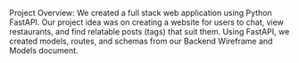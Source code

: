 Project Overview: We created a full stack web application using Python FastAPI. Our project idea was on creating a website for users to chat, view restaurants, and find relatable posts (tags) that suit them. Using FastAPI, we created models, routes, and schemas from our Backend Wireframe and Models document. 